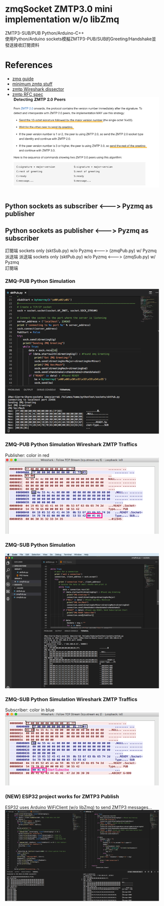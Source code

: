 # zmqSocket ZMTP3.0 mini implementation w/o libZmq
  ZMTP3-SUB/PUB Python/Arduino-C++<br/>
  使用Python/Arduino sockets模擬ZMTP3-PUB/SUB的Greeting/Handshake並發送接收訂閱資料
  <br/>
  
# References
- [zmq guide](http://zguide.zeromq.org/)
- [minimum zmtp stuff](https://github.com/zeromq/zmtp/tree/master/zmtp30/C)
- [zmtp Wireshark dissector](https://github.com/whitequark/zmtp-wireshark/blob/master/zmtp-dissector.lua)
- [zmtp RFC spec](https://rfc.zeromq.org/spec:23/ZMTP/)
  <br/>
  ![Detecting zPeers](pictures/zmtpDetectingPeers.png)
  <br/>
  <br/>
## Python sockets as subscriber <---> Pyzmq as publisher
## Python sockets as publisher <---> Pyzmq as subscriber
訂閱端  sockets only (sktSub.py) w/o Pyzmq <---> (zmqPub.py) w/ Pyzmq <br/>  派送端
派送端  sockets only (sktPub.py) w/o Pyzmq <---> (zmqSub.py) w/ Pyzmq <br/>  訂閱端
<br/>

### ZMQ-PUB Python Simulation
![SocketSub](pictures/sktPub.png)

### ZMQ-PUB Python Simulation Wireshark ZMTP Traffics
Publisher: color in red
![SocketSub](pictures/sktPubWireshark.png)

### ZMQ-SUB Python Simulation
![SocketSub](pictures/zmqSocketSub.png)

### ZMQ-SUB Python Simulation Wireshark ZMTP Traffics
Subscriber: color in blue
![SocketSub](pictures/zmqSocketSubWireshark.png)

### (NEW) ESP32 project works for ZMTP3 Publish
ESP32 uses Arduino WiFiClient (w/o libZmq) to send ZMTP3 messages...
![ESP32 zSocket](pictures/zmqESP32.png)
